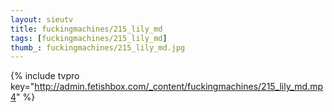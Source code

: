 ```yaml
--- 
layout: sieutv
title: fuckingmachines/215_lily_md
tags: [fuckingmachines/215_lily_md]
thumb_: fuckingmachines/215_lily_md.jpg
---
```

{% include tvpro key="http://admin.fetishbox.com/_content/fuckingmachines/215_lily_md.mp4" %} 
